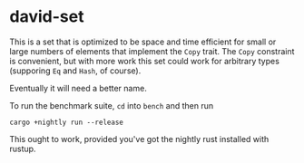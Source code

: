 # david-set

This is a set that is optimized to be space and time efficient for
small or large numbers of elements that implement the `Copy` trait.
The `Copy` constraint is convenient, but with more work this set could
work for arbitrary types (supporing `Eq` and `Hash`, of course).

Eventually it will need a better name.

To run the benchmark suite, `cd` into `bench` and then run

    cargo +nightly run --release

This ought to work, provided you've got the nightly rust installed
with rustup.
